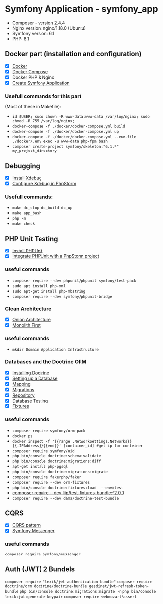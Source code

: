 # Symfony Application - symfony_app

- Composer - version 2.4.4
- Nginx version: nginx/1.18.0 (Ubuntu)
- Symfony version: 6.1
- PHP: 8.1

## Docker part (installation and configuration)

- [X] [Docker](https://docs.docker.com/engine/install/)
- [X] [Docker Compose](https://docs.docker.com/compose/install/)
- [X] Docker PHP & Nginx
- [X] [Create Symfony Application](https://symfony.com/doc/current/setup.html)

### Usefull commands for this part 
(Most of these in Makefile):
 - ```id $USER; sudo chown -R www-data:www-data /var/log/nginx; sudo chmod -R 755 /var/log/nginx;```
 - ```docker-compose -f ./docker/docker-compose.yml build```
 - ```docker-compose -f ./docker/docker-compose.yml up```
 - ```docker-compose -f ./docker/docker-compose.yml --env-file ./docker/.env exec -u www-data php-fpm bash```
 - ```composer create-project symfony/skeleton:"6.1.*" my_project_directory```

## Debugging
- [X] [Install Xdebug](https://xdebug.org/docs/install#pecl)
- [X] [Configure Xdebug in PhpStorm](https://www.jetbrains.com/help/phpstorm/configuring-xdebug.html)

### Usefull commands:
- ```make dc_stop dc_build dc_up```
- ```make app_bash```
- ```php -m```
- ```make check```

## PHP Unit Testing
- [X] [Install PHPUnit](https://symfony.com/doc/current/testing.html#the-phpunit-testing-framework)
- [X] [Integrate PHPUnit with a PhpStorm project](https://symfony.com/doc/current/testing.html#the-phpunit-testing-framework)

### useful commands
- ```composer require --dev phpunit/phpunit symfony/test-pack```
- ```sudo apt install php-xml```
- ```sudo apt-get install php-mbstring```
- ```composer require --dev symfony/phpunit-bridge```

### Clean Architecture

- [X] [Onion Architecture](https://blog.cleancoder.com/uncle-bob/2012/08/13/the-clean-architecture.html)
- [X] [Monolith First](https://martinfowler.com/bliki/MonolithFirst.html)

### useful commands
- ```mkdir Domain Application Infrastructure```

### Databases and the Doctrine ORM

- [X] [Installing Doctrine](https://symfony.com/doc/current/doctrine.html)
- [X] [Setting up a Database](https://symfony.com/doc/current/the-fast-track/en/7-database.html)
- [X] [Mapping](https://www.doctrine-project.org/projects/doctrine-orm/en/current/reference/xml-mapping.html)
- [X] [Migrations](https://symfony.com/doc/current/doctrine.html#migrations-creating-the-database-tables-schema)
- [X] [Repository](https://symfony.com/doc/current/doctrine.html#querying-for-objects-the-repository)
- [X] [Database Testing](https://symfony.com/doc/current/testing/database.html)
- [X] [Fixtures](https://symfony.com/bundles/DoctrineFixturesBundle/current/index.html)

### useful commands
- ```composer require symfony/orm-pack```
- ```docker ps```
- ```docker inspect -f '{{range .NetworkSettings.Networks}}{{.IPAddress}}{{end}}' [container_id] #get ip for conteiner```
- ```composer require symfony/uid```
- ```php bin/console doctrine:schema:validate```
- ```php bin/console doctrine:migrations:diff```
- ```apt-get install php-pgsql```
- ```php bin/console doctrine:migrations:migrate```
- ```composer require fakerphp/faker```
- ```composer require --dev orm-fixtures```
- ```php bin/console doctrine:fixtures:load  --env=test```
- [composer require --dev liip/test-fixtures-bundle:^2.0.0](https://github.com/liip/LiipTestFixturesBundle/blob/2.x/doc/installation.md)
- ```composer require --dev dama/doctrine-test-bundle```

## CQRS
- [X] [CQRS pattern](https://docs.microsoft.com/en-us/azure/architecture/patterns/cqrs)
- [X] [Symfony Messenger](https://symfony.com/doc/current/messenger.html)

### useful commands
```composer require symfony/messenger```

## Auth (JWT) 2 Bundels

```composer require "lexik/jwt-authentication-bundle"```
```composer require doctrine/orm doctrine/doctrine-bundle gesdinet/jwt-refresh-token-bundle```
```php bin/console doctrine:migrations:migrate -n```
```php bin/console lexik:jwt:generate-keypair```
```composer require webmozart/assert```
